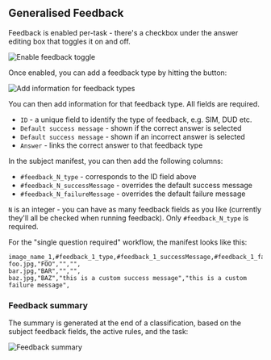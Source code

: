 ## Generalised Feedback

  Feedback is enabled per-task - there's a checkbox under the answer editing box that toggles it on and off.

  ![Enable feedback toggle](/assets/feedback-toggle.png)

  Once enabled, you can add a feedback type by hitting the button:

  ![Add information for feedback types](/assets/feedback-details.png)

  You can then add information for that feedback type. All fields are required.

  - `ID` - a unique field to identify the type of feedback, e.g. SIM, DUD etc.
  - `Default success message` - shown if the correct answer is selected
  - `Default success message` - shown if an incorrect answer is selected
  - `Answer` - links the correct answer to that feedback type

  In the subject manifest, you can then add the following columns:

  - `#feedback_N_type` - corresponds to the ID field above
  - `#feedback_N_successMessage` - overrides the default success message
  - `#feedback_N_failureMessage` - overrides the default failure message

  `N` is an integer - you can have as many feedback fields as you like (currently they'll all be checked when running feedback). Only `#feedback_N_type` is required.

  For the "single question required" workflow, the manifest looks like this:

  ```csv
  image_name_1,#feedback_1_type,#feedback_1_successMessage,#feedback_1_failureMessage,
  foo.jpg,"FOO","","",
  bar.jpg,"BAR","","",
  baz.jpg,"BAZ","this is a custom success message","this is a custom failure message",
  ```

  ### Feedback summary

  The summary is generated at the end of a classification, based on the subject feedback fields, the active rules, and the task:

  ![Feedback summary](/assets/feedback-summary.png)
